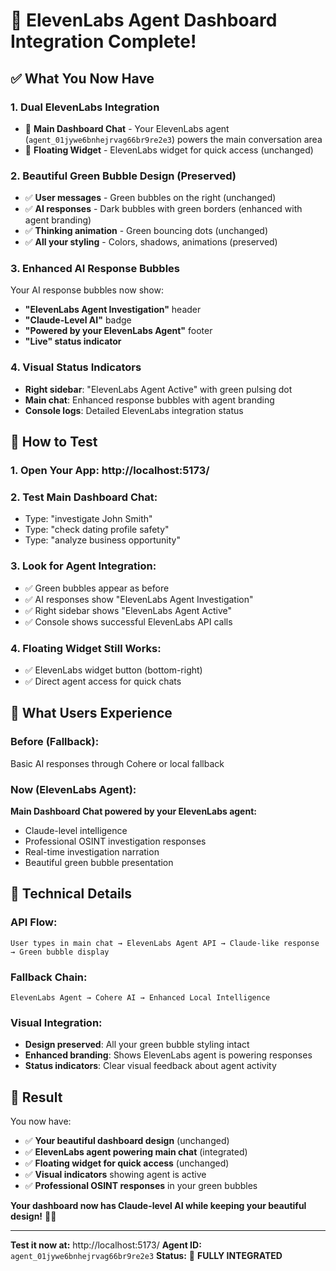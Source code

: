 # 🎉 ElevenLabs Agent Dashboard Integration Complete!

## ✅ What You Now Have

### 1. **Dual ElevenLabs Integration**
- 🎯 **Main Dashboard Chat** - Your ElevenLabs agent (`agent_01jywe6bnhejrvag66br9re2e3`) powers the main conversation area
- 🎯 **Floating Widget** - ElevenLabs widget for quick access (unchanged)

### 2. **Beautiful Green Bubble Design** (Preserved)
- ✅ **User messages** - Green bubbles on the right (unchanged)
- ✅ **AI responses** - Dark bubbles with green borders (enhanced with agent branding)
- ✅ **Thinking animation** - Green bouncing dots (unchanged)
- ✅ **All your styling** - Colors, shadows, animations (preserved)

### 3. **Enhanced AI Response Bubbles**
Your AI response bubbles now show:
- **"ElevenLabs Agent Investigation"** header
- **"Claude-Level AI"** badge
- **"Powered by your ElevenLabs Agent"** footer
- **"Live" status indicator**

### 4. **Visual Status Indicators**
- **Right sidebar**: "ElevenLabs Agent Active" with green pulsing dot
- **Main chat**: Enhanced response bubbles with agent branding
- **Console logs**: Detailed ElevenLabs integration status

## 🧪 How to Test

### 1. **Open Your App**: http://localhost:5173/

### 2. **Test Main Dashboard Chat**:
- Type: "investigate John Smith"
- Type: "check dating profile safety"
- Type: "analyze business opportunity"

### 3. **Look for Agent Integration**:
- ✅ Green bubbles appear as before
- ✅ AI responses show "ElevenLabs Agent Investigation"
- ✅ Right sidebar shows "ElevenLabs Agent Active"
- ✅ Console shows successful ElevenLabs API calls

### 4. **Floating Widget Still Works**:
- ✅ ElevenLabs widget button (bottom-right)
- ✅ Direct agent access for quick chats

## 🎯 What Users Experience

### Before (Fallback):
Basic AI responses through Cohere or local fallback

### Now (ElevenLabs Agent):
**Main Dashboard Chat powered by your ElevenLabs agent:**
- Claude-level intelligence
- Professional OSINT investigation responses
- Real-time investigation narration
- Beautiful green bubble presentation

## 🔧 Technical Details

### API Flow:
```
User types in main chat → ElevenLabs Agent API → Claude-like response → Green bubble display
```

### Fallback Chain:
```
ElevenLabs Agent → Cohere AI → Enhanced Local Intelligence
```

### Visual Integration:
- **Design preserved**: All your green bubble styling intact
- **Enhanced branding**: Shows ElevenLabs agent is powering responses
- **Status indicators**: Clear visual feedback about agent activity

## 🚀 Result

You now have:
- ✅ **Your beautiful dashboard design** (unchanged)
- ✅ **ElevenLabs agent powering main chat** (integrated)
- ✅ **Floating widget for quick access** (unchanged)
- ✅ **Visual indicators** showing agent is active
- ✅ **Professional OSINT responses** in your green bubbles

**Your dashboard now has Claude-level AI while keeping your beautiful design!** 🎨✨

---

**Test it now at:** http://localhost:5173/
**Agent ID:** `agent_01jywe6bnhejrvag66br9re2e3`
**Status:** 🚀 **FULLY INTEGRATED**
